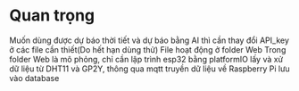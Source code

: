 # Quan trọng
Muốn dùng được dự báo thời tiết và dự báo bằng AI thì cần thay đổi API_key ở các file cần thiết(Do hết hạn dùng thử)
File hoạt động ở folder Web
Trong folder Web là mô phỏng, chỉ cần lập trình esp32 bằng platformIO lấy và xử dữ liệu từ DHT11 và GP2Y, thông qua mqtt truyền dữ liệu về Raspberry Pi lưu vào database
